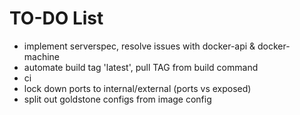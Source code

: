 TO-DO List
==========

- implement serverspec, resolve issues with docker-api & docker-machine
- automate build tag 'latest', pull TAG from build command
- ci
- lock down ports to internal/external (ports vs exposed)
- split out goldstone configs from image config
